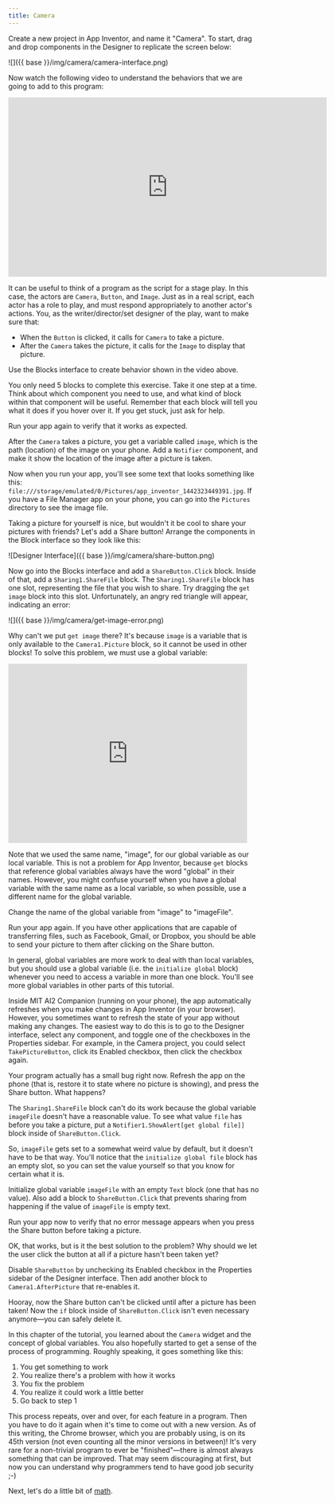 ```yaml
---
title: Camera
---
```

Create a new project in App Inventor, and name it "Camera". To start, drag and drop components in the Designer to replicate the screen below:

![]({{ base }}/img/camera/camera-interface.png)

Now watch the following video to understand the behaviors that we are going to add to this program:

<iframe width="640" height="360" src="https://www.youtube.com/embed/W3SMmBR_vQM" frameborder="0" allowfullscreen></iframe>

It can be useful to think of a program as the script for a stage play. In this case, the actors are `Camera`, `Button`, and `Image`. Just as in a real script, each actor has a role to play, and must respond appropriately to another actor's actions. You, as the writer/director/set designer of the play, want to make sure that:

- When the `Button` is clicked, it calls for `Camera` to take a picture.
- After the `Camera` takes the picture, it calls for the `Image` to display that picture.

<div class="exercise">
  <p>Use the Blocks interface to create behavior shown in the video above.</p>

  <p class="hint">You only need 5 blocks to complete this exercise. Take it one step at a time. Think about which component you need to use, and what kind of block within that component will be useful. Remember that each block will tell you what it does if you hover over it. If you get stuck, just ask for help.</p>
</div>

Run your app again to verify that it works as expected.

<div class="exercise">
  <p>After the <code>Camera</code> takes a picture, you get a variable called <code>image</code>, which is the path (location) of the image on your phone. Add a <code>Notifier</code> component, and make it show the location of the image after a picture is taken.</p>
</div>

Now when you run your app, you'll see some text that looks something like this: `file:///storage/emulated/0/Pictures/app_inventor_1442323449391.jpg`. If you have a File Manager app on your phone, you can go into the `Pictures` directory to see the image file.

Taking a picture for yourself is nice, but wouldn't it be cool to share your pictures with friends? Let's add a Share button! Arrange the components in the Block interface so they look like this:

![Designer Interface]({{ base }}/img/camera/share-button.png)

Now go into the Blocks interface and add a `ShareButton.Click` block. Inside of that, add a `Sharing1.ShareFile` block. The `Sharing1.ShareFile` block has one slot, representing the file that you wish to share. Try dragging the `get image` block into this slot. Unfortunately, an angry red triangle will appear, indicating an error:

![]({{ base }}/img/camera/get-image-error.png)

Why can't we put `get image` there? It's because `image` is a variable that is only available to the `Camera1.Picture` block, so it cannot be used in other blocks! To solve this problem, we must use a global variable:

<iframe width="480" height="360" src="https://www.youtube.com/embed/gtiSEOXz5TM" frameborder="0" allowfullscreen></iframe>

Note that we used the same name, "image", for our global variable as our local variable. This is not a problem for App Inventor, because `get` blocks that reference global variables always have the word "global" in their names. However, you might confuse yourself when you have a global variable with the same name as a local variable, so when possible, use a different name for the global variable.

<div class="exercise">
  <p>Change the name of the global variable from "image" to "imageFile".</p>
</div>

Run your app again. If you have other applications that are capable of transferring files, such as Facebook, Gmail, or Dropbox, you should be able to send your picture to them after clicking on the Share button.

In general, global variables are more work to deal with than local variables, but you should use a global variable (i.e. the `initialize global` block) whenever you need to access a variable in more than one block. You'll see more global variables in other parts of this tutorial.

<div class="tip">
  <p>Inside MIT AI2 Companion (running on your phone), the app automatically refreshes when you make changes in App Inventor (in your browser). However, you sometimes want to refresh the state of your app without making any changes. The easiest way to do this is to go to the Designer interface, select any component, and toggle one of the checkboxes in the Properties sidebar. For example, in the Camera project, you could select <code>TakePictureButton</code>, click its Enabled checkbox, then click the checkbox again.</p>
</div>

Your program actually has a small bug right now. Refresh the app on the phone (that is, restore it to state where no picture is showing), and press the Share button. What happens?

<div class="exercise">
  <p>The <code>Sharing1.ShareFile</code> block can't do its work because the global variable <code>imageFile</code> doesn't have a reasonable value. To see what value <code>file</code> has before you take a picture, put a <code>Notifier1.ShowAlert[get global file]]</code> block inside of <code>ShareButton.Click</code>.</p>
</div>

So, `imageFile` gets set to a somewhat weird value by default, but it doesn't have to be that way. You'll notice that the `initialize global file` block has an empty slot, so you can set the value yourself so that you know for certain what it is.

<div class="exercise">
  <p>Initialize global variable <code>imageFile</code> with an empty <code>Text</code> block (one that has no value). Also add a block to <code>ShareButton.Click</code> that prevents sharing from happening if the value of <code>imageFile</code> is empty text.</p>
</div>

Run your app now to verify that no error message appears when you press the Share button before taking a picture.

OK, that works, but is it the best solution to the problem? Why should we let the user click the button at all if a picture hasn't been taken yet?

<div class="exercise">
  <p>Disable <code>ShareButton</code> by unchecking its Enabled checkbox in the Properties sidebar of the Designer interface. Then add another block to <code>Camera1.AfterPicture</code> that re-enables it.</p>
</div>

Hooray, now the Share button can't be clicked until after a picture has been taken! Now the `if` block inside of `ShareButton.Click` isn't even necessary anymore—you can safely delete it.

In this chapter of the tutorial, you learned about the `Camera` widget and the concept of global variables. You also hopefully started to get a sense of the process of programming. Roughly speaking, it goes something like this:

1. You get something to work
1. You realize there's a problem with how it works
1. You fix the problem
1. You realize it could work a little better
1. Go back to step 1

This process repeats, over and over, for each feature in a program. Then you have to do it again when it's time to come out with a new version. As of this writing, the Chrome browser, which you are probably using, is on its 45th version (not even counting all the minor versions in between)! It's very rare for a non-trivial program to ever be "finished"—there is almost always something that can be improved. That may seem discouraging at first, but now you can understand why programmers tend to have good job security ;-)

Next, let's do a little bit of [math](../math).
